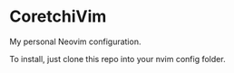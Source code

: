 # CoretchiVim
My personal Neovim configuration.

To install, just clone this repo into your nvim config folder.
